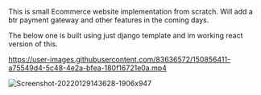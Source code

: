 This is small Ecommerce website implementation from scratch. Will add a btr payment gateway and other features in the coming days.

The below one is built using just django template and im working react version of this.

https://user-images.githubusercontent.com/83636572/150856411-a75549d4-5c48-4e2a-bfea-180f16721e0a.mp4

![Screenshot-20220129143628-1906x947](https://user-images.githubusercontent.com/83636572/151655049-9924fb37-e8e5-48c0-a0ee-9129adab0662.png)
